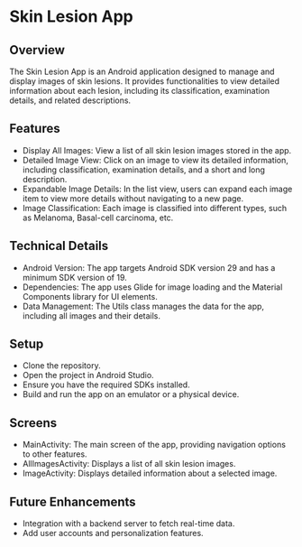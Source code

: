 # Skin Lesion App
## Overview
The Skin Lesion App is an Android application designed to manage and display images of skin lesions. It provides functionalities to view detailed information about each lesion, including its classification, examination details, and related descriptions.

## Features
- Display All Images: View a list of all skin lesion images stored in the app.
- Detailed Image View: Click on an image to view its detailed information, including classification, examination details, and a short and long description.
- Expandable Image Details: In the list view, users can expand each image item to view more details without navigating to a new page.
- Image Classification: Each image is classified into different types, such as Melanoma, Basal-cell carcinoma, etc.

## Technical Details
- Android Version: The app targets Android SDK version 29 and has a minimum SDK version of 19.
- Dependencies: The app uses Glide for image loading and the Material Components library for UI elements.
- Data Management: The Utils class manages the data for the app, including all images and their details.


## Setup
- Clone the repository.
- Open the project in Android Studio.
- Ensure you have the required SDKs installed.
- Build and run the app on an emulator or a physical device.


## Screens
- MainActivity: The main screen of the app, providing navigation options to other features.
- AllImagesActivity: Displays a list of all skin lesion images.
- ImageActivity: Displays detailed information about a selected image.


## Future Enhancements
- Integration with a backend server to fetch real-time data.
- Add user accounts and personalization features.
